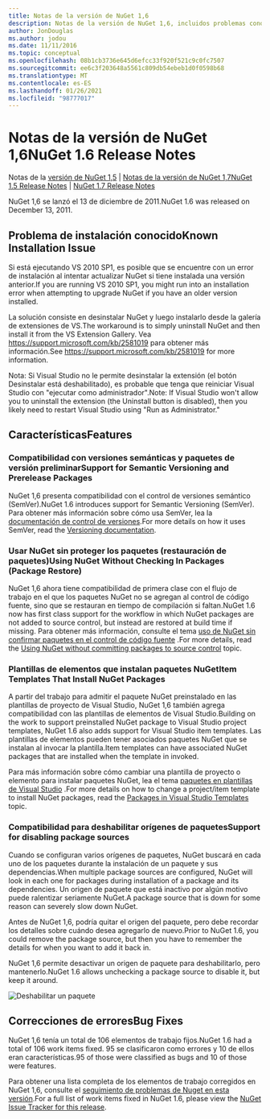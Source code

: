 ```yaml
---
title: Notas de la versión de NuGet 1,6
description: Notas de la versión de NuGet 1,6, incluidos problemas conocidos, correcciones de errores, características agregadas y DCR.
author: JonDouglas
ms.author: jodou
ms.date: 11/11/2016
ms.topic: conceptual
ms.openlocfilehash: 08b1cb3736e645d6efcc33f920f521c9c0fc7507
ms.sourcegitcommit: ee6c3f203648a5561c809db54ebeb1d0f0598b68
ms.translationtype: MT
ms.contentlocale: es-ES
ms.lasthandoff: 01/26/2021
ms.locfileid: "98777017"
---
```

 # <a name="nuget-16-release-notes"></a><span data-ttu-id="e2e8b-103">Notas de la versión de NuGet 1,6</span><span class="sxs-lookup"><span data-stu-id="e2e8b-103">NuGet 1.6 Release Notes</span></span>

<span data-ttu-id="e2e8b-104">Notas de la [versión de NuGet 1,5](../release-notes/nuget-1.5.md)  |  [Notas de la versión de NuGet 1,7](../release-notes/nuget-1.7.md)</span><span class="sxs-lookup"><span data-stu-id="e2e8b-104">[NuGet 1.5 Release Notes](../release-notes/nuget-1.5.md) | [NuGet 1.7 Release Notes](../release-notes/nuget-1.7.md)</span></span>

<span data-ttu-id="e2e8b-105">NuGet 1,6 se lanzó el 13 de diciembre de 2011.</span><span class="sxs-lookup"><span data-stu-id="e2e8b-105">NuGet 1.6 was released on December 13, 2011.</span></span>

## <a name="known-installation-issue"></a><span data-ttu-id="e2e8b-106">Problema de instalación conocido</span><span class="sxs-lookup"><span data-stu-id="e2e8b-106">Known Installation Issue</span></span>
<span data-ttu-id="e2e8b-107">Si está ejecutando VS 2010 SP1, es posible que se encuentre con un error de instalación al intentar actualizar NuGet si tiene instalada una versión anterior.</span><span class="sxs-lookup"><span data-stu-id="e2e8b-107">If you are running VS 2010 SP1, you might run into an installation error when attempting to upgrade NuGet if you have an older version installed.</span></span>

<span data-ttu-id="e2e8b-108">La solución consiste en desinstalar NuGet y luego instalarlo desde la galería de extensiones de VS.</span><span class="sxs-lookup"><span data-stu-id="e2e8b-108">The workaround is to simply uninstall NuGet and then install it from the VS Extension Gallery.</span></span>  <span data-ttu-id="e2e8b-109">Vea <https://support.microsoft.com/kb/2581019> para obtener más información.</span><span class="sxs-lookup"><span data-stu-id="e2e8b-109">See <https://support.microsoft.com/kb/2581019> for more information.</span></span>

<span data-ttu-id="e2e8b-110">Nota: Si Visual Studio no le permite desinstalar la extensión (el botón Desinstalar está deshabilitado), es probable que tenga que reiniciar Visual Studio con "ejecutar como administrador".</span><span class="sxs-lookup"><span data-stu-id="e2e8b-110">Note: If Visual Studio won't allow you to uninstall the extension (the Uninstall button is disabled), then you likely need to restart Visual Studio using "Run as Administrator."</span></span>

## <a name="features"></a><span data-ttu-id="e2e8b-111">Características</span><span class="sxs-lookup"><span data-stu-id="e2e8b-111">Features</span></span>

### <a name="support-for-semantic-versioning-and-prerelease-packages"></a><span data-ttu-id="e2e8b-112">Compatibilidad con versiones semánticas y paquetes de versión preliminar</span><span class="sxs-lookup"><span data-stu-id="e2e8b-112">Support for Semantic Versioning and Prerelease Packages</span></span>
<span data-ttu-id="e2e8b-113">NuGet 1,6 presenta compatibilidad con el control de versiones semántico (SemVer).</span><span class="sxs-lookup"><span data-stu-id="e2e8b-113">NuGet 1.6 introduces support for Semantic Versioning (SemVer).</span></span> <span data-ttu-id="e2e8b-114">Para obtener más información sobre cómo usa SemVer, lea la [documentación de control de versiones](../create-packages/prerelease-packages.md).</span><span class="sxs-lookup"><span data-stu-id="e2e8b-114">For more details on how it uses SemVer, read the [Versioning documentation](../create-packages/prerelease-packages.md).</span></span>

### <a name="using-nuget-without-checking-in-packages-package-restore"></a><span data-ttu-id="e2e8b-115">Usar NuGet sin proteger los paquetes (restauración de paquetes)</span><span class="sxs-lookup"><span data-stu-id="e2e8b-115">Using NuGet Without Checking In Packages (Package Restore)</span></span>
<span data-ttu-id="e2e8b-116">NuGet 1,6 ahora tiene compatibilidad de primera clase con el flujo de trabajo en el que los paquetes NuGet no se agregan al control de código fuente, sino que se restauran en tiempo de compilación si faltan.</span><span class="sxs-lookup"><span data-stu-id="e2e8b-116">NuGet 1.6 now has first class support for the workflow in which NuGet packages are not added to source control, but instead are restored at build time if missing.</span></span> <span data-ttu-id="e2e8b-117">Para obtener más información, consulte el tema [uso de NuGet sin confirmar paquetes en el control de código fuente](../consume-packages/packages-and-source-control.md) .</span><span class="sxs-lookup"><span data-stu-id="e2e8b-117">For more details, read the [Using NuGet without committing packages to source control](../consume-packages/packages-and-source-control.md) topic.</span></span>

### <a name="item-templates-that-install-nuget-packages"></a><span data-ttu-id="e2e8b-118">Plantillas de elementos que instalan paquetes NuGet</span><span class="sxs-lookup"><span data-stu-id="e2e8b-118">Item Templates That Install NuGet Packages</span></span>
<span data-ttu-id="e2e8b-119">A partir del trabajo para admitir el paquete NuGet preinstalado en las plantillas de proyecto de Visual Studio, NuGet 1,6 también agrega compatibilidad con las plantillas de elementos de Visual Studio.</span><span class="sxs-lookup"><span data-stu-id="e2e8b-119">Building on the work to support preinstalled NuGet package to Visual Studio project templates, NuGet 1.6 also adds support for Visual Studio item templates.</span></span> <span data-ttu-id="e2e8b-120">Las plantillas de elementos pueden tener asociados paquetes NuGet que se instalan al invocar la plantilla.</span><span class="sxs-lookup"><span data-stu-id="e2e8b-120">Item templates can have associated NuGet packages that are installed when the template in invoked.</span></span>

<span data-ttu-id="e2e8b-121">Para más información sobre cómo cambiar una plantilla de proyecto o elemento para instalar paquetes NuGet, lea el tema [paquetes en plantillas de Visual Studio](../visual-studio-extensibility/visual-studio-templates.md) .</span><span class="sxs-lookup"><span data-stu-id="e2e8b-121">For more details on how to change a project/item template to install NuGet packages, read the [Packages in Visual Studio Templates](../visual-studio-extensibility/visual-studio-templates.md) topic.</span></span>

### <a name="support-for-disabling-package-sources"></a><span data-ttu-id="e2e8b-122">Compatibilidad para deshabilitar orígenes de paquetes</span><span class="sxs-lookup"><span data-stu-id="e2e8b-122">Support for disabling package sources</span></span>
<span data-ttu-id="e2e8b-123">Cuando se configuran varios orígenes de paquetes, NuGet buscará en cada uno de los paquetes durante la instalación de un paquete y sus dependencias.</span><span class="sxs-lookup"><span data-stu-id="e2e8b-123">When multiple package sources are configured, NuGet will look in each one for packages during installation of a package and its dependencies.</span></span> <span data-ttu-id="e2e8b-124">Un origen de paquete que está inactivo por algún motivo puede ralentizar seriamente NuGet.</span><span class="sxs-lookup"><span data-stu-id="e2e8b-124">A package source that is down for some reason can severely slow down NuGet.</span></span>

<span data-ttu-id="e2e8b-125">Antes de NuGet 1,6, podría quitar el origen del paquete, pero debe recordar los detalles sobre cuándo desea agregarlo de nuevo.</span><span class="sxs-lookup"><span data-stu-id="e2e8b-125">Prior to NuGet 1.6, you could remove the package source, but then you have to remember the details for when you want to add it back in.</span></span>

<span data-ttu-id="e2e8b-126">NuGet 1,6 permite desactivar un origen de paquete para deshabilitarlo, pero mantenerlo.</span><span class="sxs-lookup"><span data-stu-id="e2e8b-126">NuGet 1.6 allows unchecking a package source to disable it, but keep it around.</span></span>

![Deshabilitar un paquete](./media/package-source-with-disabled-source.png)

## <a name="bug-fixes"></a><span data-ttu-id="e2e8b-128">Correcciones de errores</span><span class="sxs-lookup"><span data-stu-id="e2e8b-128">Bug Fixes</span></span>
<span data-ttu-id="e2e8b-129">NuGet 1,6 tenía un total de 106 elementos de trabajo fijos.</span><span class="sxs-lookup"><span data-stu-id="e2e8b-129">NuGet 1.6 had a total of 106 work items fixed.</span></span> <span data-ttu-id="e2e8b-130">95 se clasificaron como errores y 10 de ellos eran características.</span><span class="sxs-lookup"><span data-stu-id="e2e8b-130">95 of those were classified as bugs and 10 of those were features.</span></span>

<span data-ttu-id="e2e8b-131">Para obtener una lista completa de los elementos de trabajo corregidos en NuGet 1,6, consulte el [seguimiento de problemas de Nuget en esta versión](http://nuget.codeplex.com/workitem/list/advanced?keyword=&status=Closed&type=All&priority=All&release=NuGet%201.6&assignedTo=All&component=All&sortField=Votes&sortDirection=Descending&page=0).</span><span class="sxs-lookup"><span data-stu-id="e2e8b-131">For a full list of work items fixed in NuGet 1.6, please view the [NuGet Issue Tracker for this release](http://nuget.codeplex.com/workitem/list/advanced?keyword=&status=Closed&type=All&priority=All&release=NuGet%201.6&assignedTo=All&component=All&sortField=Votes&sortDirection=Descending&page=0).</span></span>
